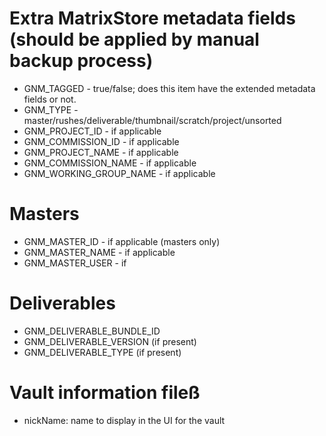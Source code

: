 # Extra MatrixStore metadata fields (should be applied by manual backup process)

- GNM_TAGGED - true/false; does this item have the extended metadata fields or not.
- GNM_TYPE - master/rushes/deliverable/thumbnail/scratch/project/unsorted
- GNM_PROJECT_ID - if applicable
- GNM_COMMISSION_ID - if applicable
- GNM_PROJECT_NAME - if applicable
- GNM_COMMISSION_NAME - if applicable
- GNM_WORKING_GROUP_NAME - if applicable

# Masters
- GNM_MASTER_ID - if applicable (masters only)
- GNM_MASTER_NAME - if applicable
- GNM_MASTER_USER - if

# Deliverables
- GNM_DELIVERABLE_BUNDLE_ID
- GNM_DELIVERABLE_VERSION (if present)
- GNM_DELIVERABLE_TYPE (if present)

# Vault information fileß

- nickName: name to display in the UI for the vault
